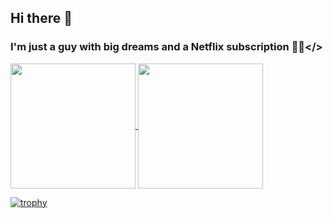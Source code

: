 ## Hi there 👋

### I'm just a guy with big dreams and a Netflix subscription 💭🍿</>

<a href="https://github.com/anuraghazra/github-readme-stats">
  <img height=200 align="center" src="https://github-readme-stats.vercel.app/api?username=clone47&theme=catppuccin_latte" />
</a>
<a href="https://github.com/anuraghazra/convoychat">
  <img height=200 align="center" src="https://github-readme-stats.vercel.app/api/top-langs?username=clone47&layout=compact&langs_count=8&card_width=320&theme=catppuccin_latte" />
</a>

[![trophy](https://github-profile-trophy.vercel.app/?username=clone47&column=-1&theme=flat&margin-w=15&margin-h=15)](https://github.com/ryo-ma/github-profile-trophy)
